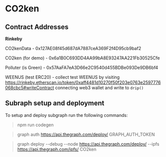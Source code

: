# CO2ken

## Contract Addresses

**Rinkeby**

CO2kenData - 0x127AE08f45d687dA7887ceA369F2f4D95cb9baf2

CO2ken (for demo) - 0x6a1B0C693DD4AA99bA8E93247AA221Fb30525Cfe

Polluter (is Green) - 0x57AaFA7eA3D66e2C9540d455BDBe093De9DB6bf4

WEENUS (test ERC20) - collect test WEENUS by visiting https://rinkeby.etherscan.io/token/0xaff4481d10270f50f203e0763e2597776068cbc5#writeContract connecting web3 wallet and write to `drip()`

## Subraph setup and deployment
To setup and deploy subgraph run the following commands:

>npm run codegen

>graph auth https://api.thegraph.com/deploy/ GRAPH_AUTH_TOKEN

>graph deploy --debug --node https://api.thegraph.com/deploy/ --ipfs https://api.thegraph.com/ipfs/ CO2ken
